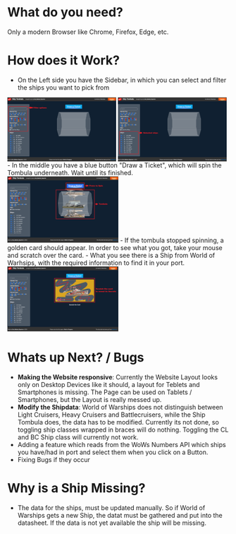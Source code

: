 # What do you need?
Only a modern Browser like Chrome, Firefox, Edge, etc.

# How does it Work?
- On the Left side you have the Sidebar, in which you can select and filter the ships you want to pick from
<div>
  <img align="top" src="https://github.com/MeisterReporter/wows-ship-tombula/blob/master/filters.png?raw=true" width="49%">
  <img align="top" src="https://github.com/MeisterReporter/wows-ship-tombula/blob/master/selected_ships.png?raw=true" width="49%">
</div>
- In the middle you have a blue button "Draw a Ticket", which will spin the Tombula underneath. Wait until its finished.
<img src="https://github.com/MeisterReporter/wows-ship-tombula/blob/master/tombula.png?raw=true" width="50%">
- If the tombula stopped spinning, a golden card should appear. In order to see what you got, take your mouse and scratch over the card.
- What you see there is a Ship from World of Warhsips, with the required information to find it in your port.
<img src="https://github.com/MeisterReporter/wows-ship-tombula/blob/master/scratch_the_ticket.png?raw=true" width="50%">

# Whats up Next? / Bugs
- **Making the Website responsive**: Currently the Website Layout looks only on Desktop Devices like it should, a layout for Teblets and Smartphones is missing. The Page can be used on Tablets / Smartphones, but the Layout is really messed up.
- **Modify the Shipdata**: World of Warships does not distinguish between Light Cruisers, Heavy Cruisers and Battlecruisers, while the Ship Tombula does, the data has to be modified. Currently its not done, so toggling ship classes wrapped in braces will do nothing. Toggling the CL and BC Ship class will currently not work.
- Adding a feature which reads from the WoWs Numbers API which ships you have/had in port and select them when you click on a Button.
- Fixing Bugs if they occur

# Why is a Ship Missing?
- The data for the ships, must be updated manually. So if World of Warships gets a new Ship, the datat must be gathered and put into the datasheet. If the data is not yet available the ship will be missing.
